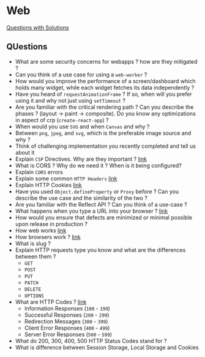 # Web

[Questions with Solutions](./solutions.md)

## QUestions

- What are some security concerns for webapps ? how are they mitigated ?
- Can you think of a use case for using a `web-worker` ?
- How would you improve the performance of a screen/dashboard which holds many widget, while each widget fetches its data independently ?
- Have you heard of `requestAnimationFrame` ? If so, when will you prefer using it and why not just using `setTimeout` ?
- Are you familiar with the critical rendering path ? Can you describe the phases ? (layout -> paint -> composite). Do you know any optimizations in aspect of crp (`create-react-app`) ?
- When would you use `SVG` and when `Canvas` and why ?
- Between `png`, `jpeg`, and `svg`, which is the preferable image source and why ?
- Think of challenging implementation you recently completed and tell us about it
- Explain `CSP` Directives. Why are they important ? [link](https://developer.mozilla.org/en-US/docs/Web/HTTP/Headers/Content-Security-Policy)
- What is CORS ? Why do we need it ? When is it being configured?
- Explain `CORS` errors
- Explain some common `HTTP Headers` [link](https://developer.mozilla.org/en-US/docs/Web/HTTP/Headers/Accept)
- Explain HTTP Cookies [link](https://developer.mozilla.org/en-US/docs/Web/HTTP/Cookies)
- Have you used `Object.defineProperty` or `Proxy` before ? Can you describe the use case and the similarity of the two ?
- Are you familiar with the Reflect API ? Can you think of a use-case ?
- What happens when you type a URL into your browser ? [link](https://aws.amazon.com/blogs/mobile/what-happens-when-you-type-a-url-into-your-browser/)
- How would you ensure that defects are minimized or minimal possible upon release in production ?
- How web works [link](https://developer.mozilla.org/en-US/docs/Learn/Getting_started_with_the_web/How_the_Web_works)
- How browsers work ? [link](https://www.mozilla.org/en-US/firefox/browsers/what-is-a-browser/)
- What is slug ?
- Explain HTTP requests type you know and what are the differences between them ?
  - `GET`
  - `POST`
  - `PUT`
  - `PATCH`
  - `DELETE`
  - `OPTIONS `
- What are HTTP Codes ? [link](https://developer.mozilla.org/en-US/docs/Web/HTTP/Status)
  - Information Responses (`100` - `199`) 
  - Successful Responses (`200` - `299`)
  - Redirection Messages (`300` - `399`)
  - Client Error Responses (`400` - `499`)
  - Server Error Responses (`500` - `599`)
- What do 200, 300, 400, 500 HTTP Status Codes stand for ?
- What is difference between Session Storage, Local Storage and Cookies
